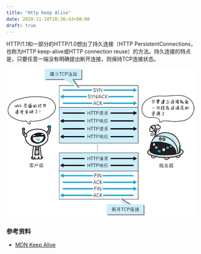 ```yaml
---
title: "Http Keep Alive"
date: 2020-11-10T16:30:43+08:00
draft: true
---
```


HTTP/1.1和一部分的HTTP/1.0想出了持久连接（HTTP PersistentConnections，也称为HTTP keep-alive或HTTP connection reuse）的方法。持久连接的特点是，只要任意一端没有明确提出断开连接，则保持TCP连接状态。

![keep-alive](/images/epub_907764_46.jpg)



### 参考资料

- [MDN Keep Alive](https://developer.mozilla.org/zh-CN/docs/Web/HTTP/Headers/Keep-Alive)